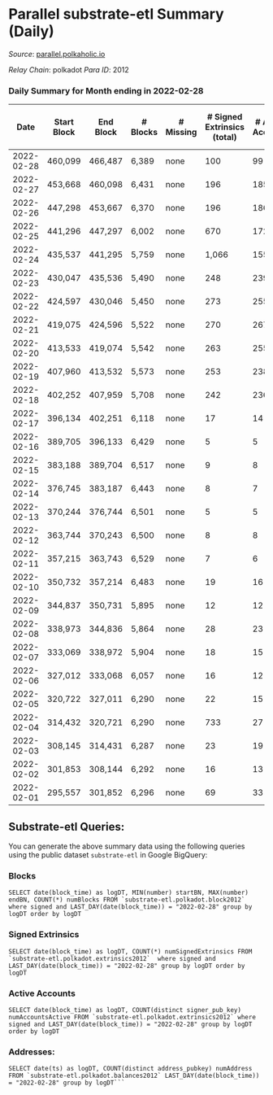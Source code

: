 # Parallel substrate-etl Summary (Daily)

_Source_: [parallel.polkaholic.io](https://parallel.polkaholic.io)

*Relay Chain*: polkadot
*Para ID*: 2012



### Daily Summary for Month ending in 2022-02-28


| Date | Start Block | End Block | # Blocks | # Missing | # Signed Extrinsics (total) | # Active Accounts | # Addresses with Balances | # Events | # Transfers | # XCM Transfers In | # XCM Transfers Out |
| ---- | ----------- | --------- | -------- | --------- | --------------------------- | ----------------- | ------------------------- | -------- | ----------- | ------------------ | ------------------- |
| 2022-02-28 | 460,099 | 466,487 | 6,389 | none | 100 | 99 | 34,447 | 13,183 |   |   |   |
| 2022-02-27 | 453,668 | 460,098 | 6,431 | none | 196 | 185 | 34,447 | 13,643 | 1 ($0.76) |   |   |
| 2022-02-26 | 447,298 | 453,667 | 6,370 | none | 196 | 186 | 34,446 | 13,523 |   |   |   |
| 2022-02-25 | 441,296 | 447,297 | 6,002 | none | 670 | 172 | 34,446 | 28,887 |   |   |   |
| 2022-02-24 | 435,537 | 441,295 | 5,759 | none | 1,066 | 155 | 32,761 | 36,979 | 1 ($1.34) |   |   |
| 2022-02-23 | 430,047 | 435,536 | 5,490 | none | 248 | 239 | 29,733 | 11,974 |   |   |   |
| 2022-02-22 | 424,597 | 430,046 | 5,450 | none | 273 | 255 | 29,733 | 11,987 |   |   |   |
| 2022-02-21 | 419,075 | 424,596 | 5,522 | none | 270 | 267 | 29,733 | 12,126 |   |   |   |
| 2022-02-20 | 413,533 | 419,074 | 5,542 | none | 263 | 255 | 29,733 | 12,139 |   |   |   |
| 2022-02-19 | 407,960 | 413,532 | 5,573 | none | 253 | 238 | 29,733 | 12,155 |   |   |   |
| 2022-02-18 | 402,252 | 407,959 | 5,708 | none | 242 | 236 | 29,733 | 12,389 |   |   |   |
| 2022-02-17 | 396,134 | 402,251 | 6,118 | none | 17 | 14 | 29,733 | 12,299 |   |   |   |
| 2022-02-16 | 389,705 | 396,133 | 6,429 | none | 5 | 5 | 29,733 | 12,882 |   |   |   |
| 2022-02-15 | 383,188 | 389,704 | 6,517 | none | 9 | 8 | 29,733 | 13,075 |   |   |   |
| 2022-02-14 | 376,745 | 383,187 | 6,443 | none | 8 | 7 | 29,733 | 12,922 |   |   |   |
| 2022-02-13 | 370,244 | 376,744 | 6,501 | none | 5 | 5 | 29,733 | 13,028 |   |   |   |
| 2022-02-12 | 363,744 | 370,243 | 6,500 | none | 8 | 8 | 29,733 | 13,037 |   |   |   |
| 2022-02-11 | 357,215 | 363,743 | 6,529 | none | 7 | 6 | 29,733 | 13,092 |   |   |   |
| 2022-02-10 | 350,732 | 357,214 | 6,483 | none | 19 | 16 |  | 13,042 |   |   |   |
| 2022-02-09 | 344,837 | 350,731 | 5,895 | none | 12 | 12 | 29,733 | 11,840 |   |   |   |
| 2022-02-08 | 338,973 | 344,836 | 5,864 | none | 28 | 23 | 29,733 | 11,835 |   |   |   |
| 2022-02-07 | 333,069 | 338,972 | 5,904 | none | 18 | 15 | 29,733 | 11,882 |   |   |   |
| 2022-02-06 | 327,012 | 333,068 | 6,057 | none | 16 | 12 | 29,733 | 12,173 |   |   |   |
| 2022-02-05 | 320,722 | 327,011 | 6,290 | none | 22 | 15 | 29,733 | 12,660 |   |   |   |
| 2022-02-04 | 314,432 | 320,721 | 6,290 | none | 733 | 27 | 29,733 | 89,619 | 14,323 ($1,365,754) |   |   |
| 2022-02-03 | 308,145 | 314,431 | 6,287 | none | 23 | 19 | 29,475 | 12,663 | 1 ($1,407,313) |   |   |
| 2022-02-02 | 301,853 | 308,144 | 6,292 | none | 16 | 13 | 29,475 | 12,644 |   |   |   |
| 2022-02-01 | 295,557 | 301,852 | 6,296 | none | 69 | 33 |  | 12,848 | 15 ($370,536) |   |   |

## Substrate-etl Queries:
You can generate the above summary data using the following queries using the public dataset `substrate-etl` in Google BigQuery:


### Blocks
```
SELECT date(block_time) as logDT, MIN(number) startBN, MAX(number) endBN, COUNT(*) numBlocks FROM `substrate-etl.polkadot.block2012`  where signed and LAST_DAY(date(block_time)) = "2022-02-28" group by logDT order by logDT
```


### Signed Extrinsics
```
SELECT date(block_time) as logDT, COUNT(*) numSignedExtrinsics FROM `substrate-etl.polkadot.extrinsics2012`  where signed and LAST_DAY(date(block_time)) = "2022-02-28" group by logDT order by logDT
```


### Active Accounts
```
SELECT date(block_time) as logDT, COUNT(distinct signer_pub_key) numAccountsActive FROM `substrate-etl.polkadot.extrinsics2012` where signed and LAST_DAY(date(block_time)) = "2022-02-28" group by logDT order by logDT
```


### Addresses:
```
SELECT date(ts) as logDT, COUNT(distinct address_pubkey) numAddress FROM `substrate-etl.polkadot.balances2012` LAST_DAY(date(block_time)) = "2022-02-28" group by logDT```

